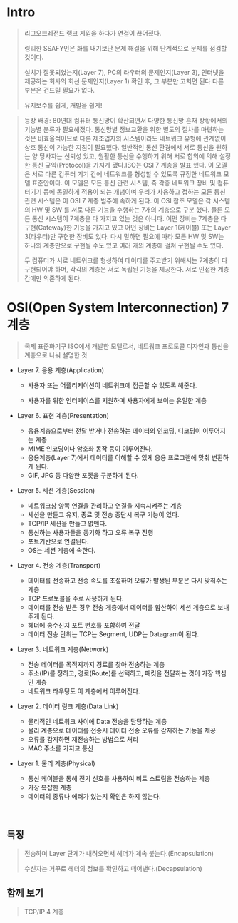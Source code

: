 # Intro

>리그오브레전드 랭크 게임을 하다가 연결이 끊어졌다.
>
>령리한 SSAFY인은 화를 내기보단 문제 해결을 위해 단계적으로 문제를 점검할 것이다.
>
>설치가 잘못되었는지(Layer 7), PC의 라우터의 문제인지(Layer 3), 인터넷을 제공하는 회사의 회선 문제인지(Layer 1) 확인 후, 그 부분만 고치면 된다 다른 부분은 건드릴 필요가 없다.
>
>유지보수를 쉽게, 개발을 쉽게!



> 등장 배경: 80년대 컴퓨터 통신망이 확산되면서 다양한 통신망 혼재 상황에서의 기능별 분류가 필요해졌다. 통신망별 정보교환을 위한 별도의 절차를 마련하는 것은 비효율적이므로 다른 제조업자의 시스템이라도 네트워크 유형에 관계없이 상호 통신이 가능한 지침이 필요했다. 일반적인 통신 환경에서 서로 통신을 원하는 양 당사자는 신뢰성 있고, 원활한 통신을 수행하기 위해 서로 합의에 의해 설정한 통신 규약(Protocol)을 가지게 됐다.ISO는 OSI 7 계층을 발표 했다. 이 모델은 서로 다른 컴퓨터 기기 간에 네트워크를 형성할 수 있도록 규정한 네트워크 모델 표준안이다. 이 모델은 모든 통신 관련 시스템, 즉 각종 네트워크 장비 및 컴퓨터기기 등에 동일하게 적용이 되는 개념이며 우리가 사용하고 접하는 모든 통신 관련 시스템은 이 OSI 7 계층 범주에 속하게 된다. 이 OSI 참조 모델은 각 시스템의 HW 및 SW 를 서로 다른 기능을 수행하는 7개의 계층으로 구분 했다. 물론 모든 통신 시스템이 7계층을 다 가지고 있는 것은 아니다. 어떤 장비는 7계층을 다 구현(Gateway)한 기능을 가지고 있고 어떤 장비는 Layer 1(케이블) 또는 Layer 3(라우터)만 구현한 장비도 있다. 다시 말하면 필요에 따라 모든 HW 및 SW는 하나의 계층만으로 구현될 수도 있고 여러 개의 계층에 걸쳐 구현될 수도 있다. 
>
> 두 컴퓨터가 서로 네트워크를 형성하여 데이터를 주고받기 위해서는 7계층이 다 구현되어야 하며, 각각의 계층은 서로 독립된 기능을 제공한다. 서로 인접한 계층 간에만 의존하게 된다.



# OSI(Open System Interconnection) 7 계층

> 국제 표준화기구 ISO에서 개발한 모델로서, 네트워크 프로토콜 디자인과 통신을 계층으로 나눠 설명한 것

* Layer 7. 응용 계층(Application)

  - 사용자 또는 어플리케이션이 네트워크에 접근할 수 있도록 해준다.

  - 사용자를 위한 인터페이스를 지원하며 사용자에게 보이는 유일한 계층



* Layer 6. 표현 계층(Presentation)
  - 응용계층으로부터 전달 받거나 전송하는 데이터의 인코딩, 디코딩이 이루어지는 계층
  - MIME 인코딩이나 암호화 동작 등이 이루어진다.
  - 응용계층(Layer 7)에서 데이터를 이해할 수 있게 응용 프로그램에 맞춰 변환하게 된다.
  - GIF, JPG 등 다양한 포멧을 구분하게 된다.



* Layer 5. 세션 계층(Session)
  - 네트워크상 양쪽 연결을 관리하고 연결을 지속시켜주는 계층
  - 세션을 만들고 유지, 종료 및 전송 중단시 복구 기능이 있다.
  - TCP/IP 세션을 만들고 없앤다.
  - 통신하는 사용자들을 동기화 하고 오류 복구 진행
  - 포트기반으로 연결된다.
  - OS는 세션 계층에 속한다.



* Layer 4. 전송 계층(Transport)
  - 데이터를 전송하고 전송 속도를 조절하며 오류가 발생된 부분은 다시 맞춰주는 계층
  - TCP 프로토콜을 주로 사용하게 된다.
  - 데이터를 전송 받은 경우 전송 계층에서 데이터를 합산하여 세션 계층으로 보내주게 된다.
  - 헤더에 송수신지 포트 번호를 포함하여 전달
  - 데이터 전송 단위는 TCP는 Segment, UDP는 Datagram이 된다.



* Layer 3. 네트워크 계층(Network)
  - 전송 데이터를 목적지까지 경로를 찾아 전송하는 계층
  - 주소(IP)를 정하고, 경로(Route)를 선택하고, 패킷을 전달하는 것이 가장 핵심인 계층
  - 네트워크 라우팅도 이 계층에서 이루어진다.



* Layer 2. 데이터 링크 계층(Data Link)
  - 물리적인 네트워크 사이에  Data 전송을 담당하는 계층
  - 물리 계층으로 데이터를 전송시 데이터 전송 오류를 감지하는 기능을 제공
  - 오류를 감지하면 재전송하는 방법으로 처리
  - MAC 주소를 가지고 통신



* Layer 1. 물리 계층(Physical)
  - 통신 케이블을 통해 전기 신호를 사용하여 비트 스트림을 전송하는 계층
  - 가장 복잡한 계층
  -  데이터의 종류나 에러가 있는지 확인은 하지 않는다.

​	





## 특징

> 전송하며 Layer 단계가 내려오면서 헤더가 계속 붙는다.(Encapsulation) 
>
> 수신자는 거꾸로 헤더의 정보를 확인하고 떼어낸다.(Decapsulation)



## 함께 보기

> TCP/IP 4 계층

